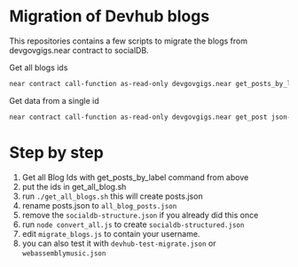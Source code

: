 # Migration of Devhub blogs

This repositories contains a few scripts to migrate the blogs from devgovgigs.near contract to socialDB.




Get all blogs ids
```bash
near contract call-function as-read-only devgovgigs.near get_posts_by_label json-args '{"label": "blog"}' network-config mainnet now
```

Get data from a single id
```bash
near contract call-function as-read-only devgovgigs.near get_post json-args '{"post_id": 1993}' network-config mainnet now
```


# Step by step
1. Get all Blog Ids with get_posts_by_label command from above
2. put the ids in get_all_blog.sh
3. run `./get_all_blogs.sh` this will create posts.json
4. rename posts.json to `all_blog_posts.json`
5. remove the `socialdb-structure.json` if you already did this once
6. run `node convert_all.js` to create `socialdb-structured.json`
7. edit `migrate_blogs.js` to contain your username. 
8. you can also test it with `devhub-test-migrate.json` or `webassemblymusic.json`